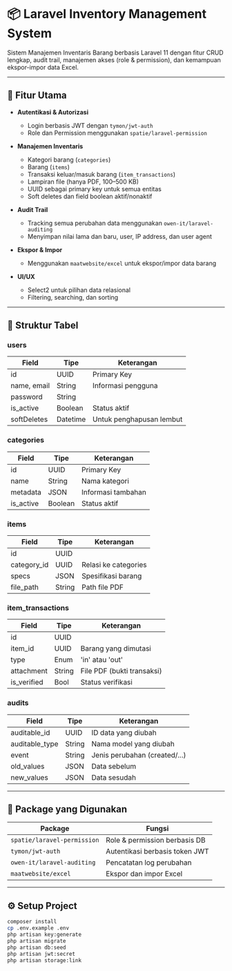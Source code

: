 # 📦 Laravel Inventory Management System

Sistem Manajemen Inventaris Barang berbasis Laravel 11 dengan fitur CRUD lengkap, audit trail, manajemen akses (role & permission), dan kemampuan ekspor-impor data Excel.

---

## 🧩 Fitur Utama

- **Autentikasi & Autorizasi**
  - Login berbasis JWT dengan `tymon/jwt-auth`
  - Role dan Permission menggunakan `spatie/laravel-permission`

- **Manajemen Inventaris**
  - Kategori barang (`categories`)
  - Barang (`items`)
  - Transaksi keluar/masuk barang (`item_transactions`)
  - Lampiran file (hanya PDF, 100–500 KB)
  - UUID sebagai primary key untuk semua entitas
  - Soft deletes dan field boolean aktif/nonaktif

- **Audit Trail**
  - Tracking semua perubahan data menggunakan `owen-it/laravel-auditing`
  - Menyimpan nilai lama dan baru, user, IP address, dan user agent

- **Ekspor & Impor**
  - Menggunakan `maatwebsite/excel` untuk ekspor/impor data barang

- **UI/UX**
  - Select2 untuk pilihan data relasional
  - Filtering, searching, dan sorting

---

## 📁 Struktur Tabel

### users
| Field         | Tipe     | Keterangan               |
|---------------|----------|--------------------------|
| id            | UUID     | Primary Key              |
| name, email   | String   | Informasi pengguna       |
| password      | String   |                         |
| is_active     | Boolean  | Status aktif             |
| softDeletes   | Datetime | Untuk penghapusan lembut |

### categories
| Field       | Tipe    | Keterangan                |
|-------------|---------|---------------------------|
| id          | UUID    | Primary Key               |
| name        | String  | Nama kategori             |
| metadata    | JSON    | Informasi tambahan        |
| is_active   | Boolean | Status aktif              |

### items
| Field       | Tipe    | Keterangan                   |
|-------------|---------|------------------------------|
| id          | UUID    |                              |
| category_id | UUID    | Relasi ke categories         |
| specs       | JSON    | Spesifikasi barang           |
| file_path   | String  | Path file PDF                |

### item_transactions
| Field        | Tipe   | Keterangan                     |
|--------------|--------|--------------------------------|
| id           | UUID   |                                |
| item_id      | UUID   | Barang yang dimutasi           |
| type         | Enum   | 'in' atau 'out'                |
| attachment   | String | File PDF (bukti transaksi)     |
| is_verified  | Bool   | Status verifikasi              |

### audits
| Field            | Tipe   | Keterangan                    |
|------------------|--------|-------------------------------|
| auditable_id     | UUID   | ID data yang diubah           |
| auditable_type   | String | Nama model yang diubah        |
| event            | String | Jenis perubahan (created/...) |
| old_values       | JSON   | Data sebelum                  |
| new_values       | JSON   | Data sesudah                  |

---

## 🔌 Package yang Digunakan

| Package                          | Fungsi                            |
|----------------------------------|-----------------------------------|
| `spatie/laravel-permission`      | Role & permission berbasis DB     |
| `tymon/jwt-auth`                 | Autentikasi berbasis token JWT    |
| `owen-it/laravel-auditing`       | Pencatatan log perubahan          |
| `maatwebsite/excel`              | Ekspor dan impor Excel            |

---

## ⚙️ Setup Project

```bash
composer install
cp .env.example .env
php artisan key:generate
php artisan migrate
php artisan db:seed
php artisan jwt:secret
php artisan storage:link
